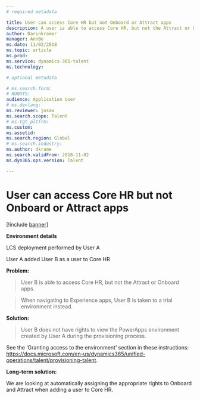 ```yaml
---
# required metadata

title: User can access Core HR but not Onboard or Attract apps
description: A user is able to access Core HR, but not the Attract or Onboard apps.
author: Darinkramer
manager: AnnBe
ms.date: 11/02/2018
ms.topic: article
ms.prod: 
ms.service: dynamics-365-talent
ms.technology: 

# optional metadata

# ms.search.form: 
# ROBOTS: 
audience: Application User
# ms.devlang: 
ms.reviewer: josaw
ms.search.scope: Talent
# ms.tgt_pltfrm: 
ms.custom: 
ms.assetid: 
ms.search.region: Global
# ms.search.industry: 
ms.author: dkrame
ms.search.validFrom: 2018-11-02
ms.dyn365.ops.version: Talent

---
```


# User can access Core HR but not Onboard or Attract apps

[!include [banner](includes/banner.md)]



**Environment details**

LCS deployment performed by User A

User A added User B as a user to Core HR

**Problem:**

>   User B is able to access Core HR, but not the Attract or Onboard apps.

>   When navigating to Experience apps, User B is taken to a trial environment
>   instead.

**Solution:**

>   User B does not have rights to view the PowerApps environment created by
>   User A during the provisioning process.

See the ‘Granting access to the environment’ section in these instructions: <https://docs.microsoft.com/en-us/dynamics365/unified-operations/talent/provisioning-talent>.

**Long-term solution:**

We are looking at automatically assigning the appropriate rights to Onboard and Attract when adding a user to Core HR.
